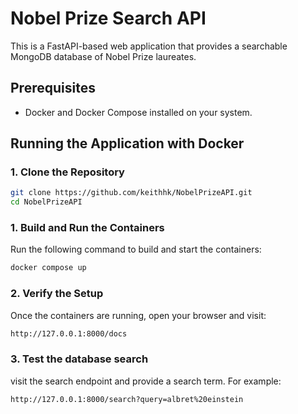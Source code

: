 # Nobel Prize Search API

This is a FastAPI-based web application that provides a searchable MongoDB database of Nobel Prize laureates.

## Prerequisites
- Docker and Docker Compose installed on your system.

## Running the Application with Docker

### 1. Clone the Repository
```sh
git clone https://github.com/keithhk/NobelPrizeAPI.git
cd NobelPrizeAPI
```

### 1. Build and Run the Containers
Run the following command to build and start the containers:
```sh
docker compose up
```

### 2. Verify the Setup
Once the containers are running, open your browser and visit:

```sh
http://127.0.0.1:8000/docs
```

### 3. Test the database search
visit the search endpoint and provide a search term. For example:

```sh
http://127.0.0.1:8000/search?query=albret%20einstein
```



